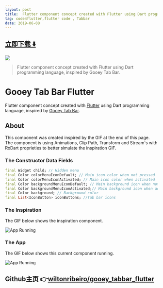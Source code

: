 ```yaml
---
layout: post
title:  Flutter component concept created with Flutter using Dart programming language
tag: code4flutter,flutter code , Tabbar
date: 2019-06-08
---
```


 


## [立即下载 ️⬇️ ](https://codeload.github.com/wiltonribeiro/gooey_tabbar_flutter/zip/master) 


 
![](https://flutterawesome.com/content/images/2019/05/gooey_tabbar_flutter.jpg)
 
>
> Flutter component concept created with Flutter using Dart programming language, inspired by Gooey Tab Bar.
>

 
# Gooey Tab Bar Flutter
Flutter component concept created with [Flutter](https://flutter.dev/) using Dart programming language, inspired by [Gooey Tab Bar](https://dribbble.com/shots/6233130-Gooey-Tab-Bar). 

## About
This component was created inspired by the GIF at the end of this page. The component is using Animations, Clip Path, Transform and Stream's with RxDart proprieties to better simulate the inspiration GIF.

### The Constructor Data Fields
````dart
final Widget child; // Hidden menu
final Color colorMenuIconDefault; // Main icon color when not pressed
final Color colorMenuIconActivated; // Main icon color when activated
final Color backgroundMenuIconDefault; // Main background icon when not pressed
final Color backgroundMenuIconActivated;// Main background icon when activated
final Color background; // Background color
final List<IconButton> iconButtons; //Tab bar icons
````
    
### The Inspiration
The GIF below shows the inspiration component.

![App Running](https://raw.githubusercontent.com/wiltonribeiro/gooey_tabbar_flutter/master/./docs/inspiration.gif)

### The App
The GIF below shows this current component running.

![App Running](https://raw.githubusercontent.com/wiltonribeiro/gooey_tabbar_flutter/master/./docs/app_running.gif)

## Github主页 👉[wiltonribeiro/gooey_tabbar_flutter](http://github.com/wiltonribeiro/gooey_tabbar_flutter)